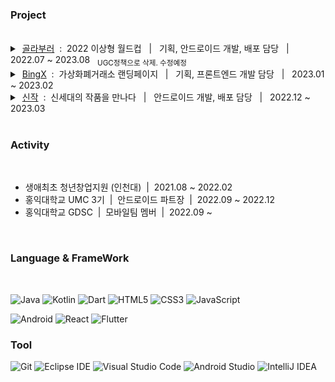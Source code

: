 ### Project

<br/>

<details>
  <summary> 
    &nbsp;<a href="https://play.google.com/store/apps/details?id=com.golagola.worldcup">골라부러</a> &nbsp;:&nbsp; 2022 이상형 월드컵 &nbsp; | &nbsp; 기획, 안드로이드 개발, 배포 담당 &nbsp; | &nbsp;  2022.07 ~ 2023.08 &nbsp; <sub>UGC정책으로 삭제. 수정예정</sub>
  </summary>
  </br>
  <p align="center">
    <img src="https://user-images.githubusercontent.com/78468001/229545358-5b2db92a-51e3-4999-a5a5-bbbdd4e41ac9.jpg" height = "400"/>
    <img src="https://user-images.githubusercontent.com/78468001/229543298-fd53c6a3-3265-496b-94be-a2f4989b2242.jpg" height = "400"/>
  </p>
  
  <br/>
  
  ```
  개인 사이드 프로젝트
  기획 / UI제작 / 안드로이드 개발 / 출시
  Android (Java) / Firebase (Authentication, Realtime Database, Storage) / Admob 
  ```

  <br/>
  
</details>

<details>
  <summary> 
    &nbsp;<a href="https://bingxinfo.com">BingX</a> &nbsp;:&nbsp; 가상화폐거래소 랜딩페이지 &nbsp; | &nbsp; 기획, 프론트엔드 개발 담당 &nbsp; | &nbsp;  2023.01 ~ 2023.02
  </summary>
  </br>
  <p align="center">
    <img src="https://user-images.githubusercontent.com/78468001/229539005-6b5fc48c-8cb1-48fd-8e50-3c3ee8d7d789.JPG" height = "400"/>
  </p>
  
  <br/>
  
  ```
  가상화폐거래회사 랜딩페이지 제작 프로젝트
  기획 / UI제작 / 프론트엔드 개발
  ```

  <br/>
  
</details>

<details>
  <summary> 
    &nbsp;<a href="https://play.google.com/store/apps/details?id=io.sinzak.android">신작</a> &nbsp;:&nbsp; 신세대의 작품을 만나다 &nbsp; | &nbsp; 안드로이드 개발, 배포 담당 &nbsp; | &nbsp;  2022.12 ~ 2023.03
  </summary>
  </br>
  <p align="center">
    <img src="https://user-images.githubusercontent.com/78468001/229534973-afbe068d-5d68-4953-93a4-bd97462cbfcb.jpg" height = "400"/>
  </p>
  
  <br/>
  
  ```
  SNS 기능을 접목한 작품 거래/의뢰 서비스
  안드로이드 개발 / 출시
  Android (Kotlin) / 구글 로그인, 프로필, 학교 인증, QA 담당 
  ```

  <br/>
  
</details>

<br/>

### Activity

</br>

+ 생애최초 청년창업지원 (인천대) &nbsp;|&nbsp; 2021.08 ~ 2022.02
+ 홍익대학교 UMC 3기 &nbsp;|&nbsp; 안드로이드 파트장 &nbsp;|&nbsp; 2022.09 ~ 2022.12
+ 홍익대학교 GDSC &nbsp;|&nbsp; 모바일팀 멤버 &nbsp;|&nbsp; 2022.09 ~ 

<br/>

### Language & FrameWork

<br/>

![Java](https://img.shields.io/badge/Java-007396.svg?&style=for-the-badge&logo=Java&logoColor=white)
![Kotlin](https://img.shields.io/badge/Kotlin-7F52FF.svg?&style=for-the-badge&logo=Kotlin&logoColor=white)
![Dart](https://img.shields.io/badge/Dart-0175C2.svg?&style=for-the-badge&logo=Dart&logoColor=white)
![HTML5](https://img.shields.io/badge/HTML5-E34F26.svg?&style=for-the-badge&logo=HTML5&logoColor=white)
![CSS3](https://img.shields.io/badge/CSS3-1572B6.svg?&style=for-the-badge&logo=CSS3&logoColor=white)
![JavaScript](https://img.shields.io/badge/JavaScript-F7DF1E.svg?&style=for-the-badge&logo=JavaScript&logoColor=white)

![Android](https://img.shields.io/badge/Android-3DDC84.svg?&style=for-the-badge&logo=Android&logoColor=white)
![React](https://img.shields.io/badge/React-61DAFB.svg?&style=for-the-badge&logo=React&logoColor=white)
![Flutter](https://img.shields.io/badge/Flutter-02569B.svg?&style=for-the-badge&logo=Flutter&logoColor=white)


### Tool
![Git](https://img.shields.io/badge/Git-F05032.svg?&style=for-the-badge&logo=Git&logoColor=white)
![Eclipse IDE](https://img.shields.io/badge/Eclipse%20IDE-2C2255.svg?&style=for-the-badge&logo=Eclipse%20IDE&logoColor=white)
![Visual Studio Code](https://img.shields.io/badge/Visual%20Studio%20Code-007ACC.svg?&style=for-the-badge&logo=Visual%20Studio%20Code&logoColor=white)
![Android Studio](https://img.shields.io/badge/Android%20Studio-3DDC84.svg?&style=for-the-badge&logo=Android%20Studio&logoColor=white)
![IntelliJ IDEA](https://img.shields.io/badge/IntelliJ%20IDEA-000000.svg?&style=for-the-badge&logo=Android%20Studio&logoColor=white)
